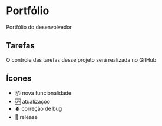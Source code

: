# Portfólio 

Portfólio do desenvolvedor

## Tarefas

O controle das tarefas desse projeto será realizada no GitHub

## Ícones

- :package: nova funcionalidade
- :up: atualizaçõo
- :beetle: correção de bug
- :checkered_flag: release




